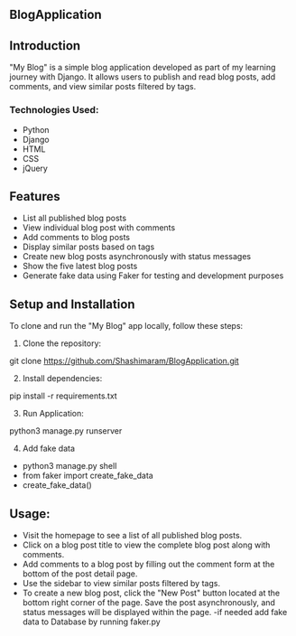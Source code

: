 ## BlogApplication

## Introduction

"My Blog" is a simple blog application developed as part of my learning journey with Django. It allows users to publish and read blog posts, add comments, and view similar posts filtered by tags. 

### Technologies Used: 
- Python
- Django
- HTML
- CSS
- jQuery


## Features

- List all published blog posts
- View individual blog post with comments
- Add comments to blog posts
- Display similar posts based on tags
- Create new blog posts asynchronously with status messages
- Show the five latest blog posts
- Generate fake data using Faker for testing and development purposes

## Setup and Installation

To clone and run the "My Blog" app locally, follow these steps:

1. Clone the repository:

git clone https://github.com/Shashimaram/BlogApplication.git

2.  Install dependencies:

pip install -r requirements.txt

3. Run Application:

python3 manage.py runserver

4. Add fake data 

- python3 manage.py shell
- from faker import create_fake_data
- create_fake_data()

## Usage:

- Visit the homepage to see a list of all published blog posts.
- Click on a blog post title to view the complete blog post along with comments.
- Add comments to a blog post by filling out the comment form at the bottom of the post detail page.
- Use the sidebar to view similar posts filtered by tags.
- To create a new blog post, click the "New Post" button located at the bottom right corner of the page. Save the post asynchronously, and status messages will be displayed within the page.
-if needed add fake data to Database by running faker.py 
